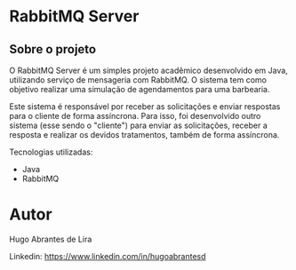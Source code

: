 # RabbitMQ Server

## Sobre o projeto
O RabbitMQ Server é um simples projeto acadêmico desenvolvido em Java, utilizando serviço de mensageria com RabbitMQ.
O sistema tem como objetivo realizar uma simulação de agendamentos para uma barbearia.

Este sistema é responsável por receber as solicitações e enviar respostas para o cliente de forma assíncrona.
Para isso, foi desenvolvido outro sistema (esse sendo o "cliente") para enviar as solicitações, receber a resposta e realizar os devidos tratamentos, também de forma assíncrona.

Tecnologias utilizadas:
- Java
- RabbitMQ

# Autor

Hugo Abrantes de Lira

Linkedin: https://www.linkedin.com/in/hugoabrantesd
